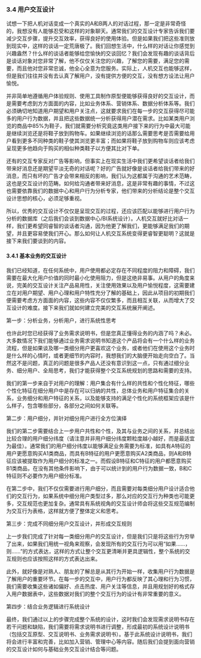 ### 3.4 用户交互设计

试想一下把人机对话变成一个真实的A和B两人的对话过程，那一定是非常奇怪的，我想没有人能够忍受和这样的对象聊天。通常我们的交互设计专家告诉我们要减少交互步骤，提升交互效率，获得良好的使用体验。但是如果我们把这些准则放到现实中，这样的谈话一定荒唐极了。我们回想生活中，什么样的对话让你感觉到兴趣盎然？什么样的谈话者能够给您愉快的交谈回忆？我们会发现有趣的谈话背后是谈话对象对您非常了解，他不仅仅关注您的兴趣，了解您的需要，满足您的需要，而且他对您非常忠诚，他全心全意为您服务。实际上，人机交互也能够这样，但是我们往往并没有去认真了解用户，没有提供方便的交互，没有想方设法让用户愉悦。

并非简单地遵循用户体验规则、使用工具制作原型便能够获得良好的交互设计，而是需要考虑到方方面面的内容，比如业务体系、营销体系、数据分析体系等。我们必须确切地知道用户期望和用户关注点，这就要求我们在每一步的交互获得尽可能多的用户行为数据，并且把这些数据统一分析获得用户潜在需求。比如某类用户浏览的商品中85%为鞋子，我们就需要分析究竟这类用户接下来的行为中最大可能是继续浏览还是将鞋子放到购物车。如果继续浏览的话那么需要思考是否需要给用户看到更多不同种类的鞋子使其浏览更丰富；而如果将鞋子放到购物车则应该考虑呈现更多他趋向于购买的相似种类鞋子以方便其比对下单。

还有的交互专家反对广告等影响，但事实上在现实生活中我们更希望谈话者给我们带来好消息还是期望平淡无奇的对话呢？好的广告就好像是谈话者给我们带来的好消息，而只有坏的广告才会带来相反的影响，我们认为这都属于沟通的艺术范畴，这也是交互设计的范畴。如何给沟通者带来好消息，这是非常有趣的事情，不过这也需要依靠我们的数据中心和用户行为分析专家，他们带来的分析结论是整个交互设计思想的核心，必须足够重视。

所以，优秀的交互设计不仅仅是呈现交互的过程，还应该匹配以能够进行用户行为分析的数据库（之后我们会谈到数据中心/BI系统设计）。人机交互就好比对话一样，我们更希望同睿智的谈话者沟通，因为他更了解我们，更能够满足我们的期望，并且更容易使我们开心。那么如何让人机交互系统变得更睿智更聪明？这就是接下来我们要谈到的内容。

#### 3.4.1 基本业务的交互设计

我们已经知道，在任何系统中，用户使用都必定存在不同程度的阻力和障碍，我们需要在最大化用户价值的同时最小化使用阻力，但是这绝非易事。从用户的角度来说，完美的交互设计关注产品易用性，关注使用效果以及用户愉悦程度，这需要建立在对用户期望、用户心理和用户特性充分了解的基础上，因此从项目的初期我们便需要考虑方方面面的内容，这些内容不仅仅繁多，而且相互关联，从而增大了交互设计的难度。接下来我们就如何建立完美的交互系统展开阐述。

第一步：分析业务，分析用户，进行系统性思考

也许此时您已经获得了业务需求说明书，但是您真正懂得业务的内涵了吗？未必。大多数情况下我们能够通过业务需求说明书知道这个产品将会有一个什么样的业务流程，但是如果谈及哪一类细分用户更喜欢这个业务，或者他们在使用这个业务时是什么样的心情时，或者更细节的内容时，我想我们的大脑便开始走向空白了。当然这不是问题，真正的问题是很多产品人还没有意识到这一点，只有通过细分业务、细分用户、全局思考，我们才能获得整个交互系统规划的思路和需要的支持。

我们的第一步来自于对用户的理解：用户集合有什么样的共性和个性化特征，哪些个性化特征在细分用户中是存在可以归纳的共性，总体业务和用户特征集合的关系，业务细分和用户特征的关系，以及能够支持的满足个性化的系统框架应该是什么样子，包含哪些部分，各部分之间如何关联等。

第二步：用户细分，并针对细分用户进行全方位演绎

我们的第二步需要结合上一步用户共性和个性，及其与业务之间的关系，并总结出比较合理的用户细分纬度（请注意并非用户细分纬度颗粒度越小越好，而是最适宜为最佳）。通常我们的用户细分纬度以能够满足业务需要为标准，如具有A特征的用户更愿意购买A1类商品，而具有B特征的用户更愿意购买A2类商品，则A和B特征应该被提取作为用户细分的标准之一。而假设B特征和C特征的用户都愿意购买B1类商品，在没有其他条件影响下，由于可以统计到的用户行为数据一致，B和C特征则不必要作为用户细分标准。

在第二步中，我们不仅仅需要进行用户细分，而且需要对每类细分用户设计适合他们的交互行为，如果系统中细分用户类型过多，那么对应的交互行为种类也可能更多，交互规范也更加复杂。通常具有系统视角的交互设计师会将这些交互规范编制为交互行为表格，这样就方便了整体定义和思考。

第三步：完成不同细分用户交互设计，并形成交互规则

上一步我们完成了针对每一类细分用户的交互设计，但是我们只是将这些行为穷举了出来，如果我们用统一视角来观察，会发现所有的交互行为可以用“如果……，则……”的方式表达，这样的方式让整个交互更清晰并更具逻辑性，整个系统的交互规则也应该按照这样的方式表达出来。

此外，就好像是对熟人、朋友的了解总是从其行为开始一样，收集用户行为数据是了解用户的重要环节。在每一步的交互中，用户行为都反映了其心理和行为习惯，我们需要收集这些诸如偏好、点击热度、用户关注等信息，并且用规划好的格式存入用户数据表中，这些数据对我们的整个交互行为的设计有非常重要的意义。

第四步：结合业务逻辑进行系统设计

最终，我们通过以上的步骤完成整个系统的设计，这时我们会发现需求说明书存在若干问题和缺陷，我们需要将需求说明书进行调整，形成最初的系统设计说明书（包括交互原型、交互说明书、业务需求说明书）。基于此系统设计说明书，我们将会进行丰富和完善，比如加入营销、管理中心等内容。随后我们会提到面向营销的交互设计如何与基础业务交互设计结合等问题。
